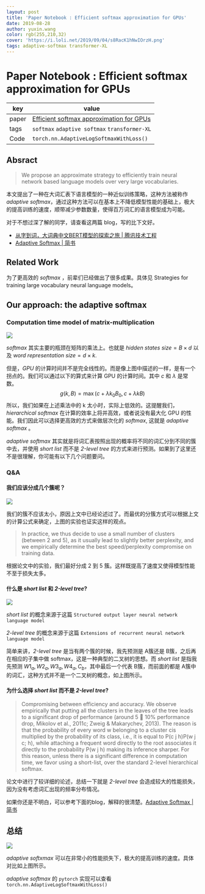 ```yaml
---
layout: post
title: 'Paper Notebook : Efficient softmax approximation for GPUs'
date: 2019-08-28
author: yuxin.wang
color: rgb(255,210,32)
cover: 'https://i.loli.net/2019/09/04/s8RacK1hNwIOrzH.png'
tags: adaptive-softmax transformer-XL
---
```




# Paper Notebook : Efficient softmax approximation for GPUs

| key   | value                                                        |
| ----- | ------------------------------------------------------------ |
| paper | [Efficient softmax approximation for GPUs](papers3://publication/uuid/2DA19A0A-0FF2-4203-83AD-ECBAFD0170EA) |
| tags  | `softmax` `adaptive softmax` `transformer-XL`                |
| Code  | `torch.nn.AdaptiveLogSoftmaxWithLoss()`                      |

## Absract

> We propose an approximate strategy to efficiently train neural network based language models over very large vocabularies.

本文提出了一种在大词汇表下语言模型的一种近似训练策略，这种方法被称作 *adaptive softmax*，通过这种方法可以在基本上不降低模型性能的基础上，极大的提高训练的速度，顺带减少参数数量，使得百万词汇的语言模型成为可能。

对于不想过深了解的同学，请查看这两篇 blog，写的比下文好。

- [从字到词，大词典中文BERT模型的探索之旅 | 腾讯技术工程](https://mp.weixin.qq.com/s/OBkEsjNBJaYws8UQbZ9B0A)
-  [Adaptive Softmax | 简书](https://www.jianshu.com/p/d6d5575bccff)

## Related Work

为了更高效的 *softmax* ，前辈们已经做出了很多成果。具体见 Strategies for training large vocabulary neural language models。

## Our approach: the adaptive softmax

### Computation time model of matrix-multiplication

![](https://i.loli.net/2019/08/27/nEtjDLFGsirvHO2.png)

*softmax* 其实主要的瓶颈在矩阵的乘法上。也就是 *hidden states*  $size =  B \times d$ 以及 *word representation* $size =  d \times k$.

但是，*GPU* 的计算时间并不是完全线性的。而是像上图中描述的一样，是有一个拐点的。我们可以通过以下的算式来计算 GPU 的计算时间。其中 $c$ 和 $\lambda$ 是常数。
$$
g(k, B)=\max \left(c+\lambda k_{0} B_{0}, c+\lambda k B\right)
$$
所以，我们如果在上述乘法中的 k 太小时，实际上低效的。这提醒我们，*hierarchical softmax* 在计算的效率上将并高效，或者说没有最大化 GPU 的性能。我们因此可以选择更高效的方式来做层次化的 *softmax*, 这就是 *adaptive softmax* 。

*adaptive softmax* 其实就是将词汇表按照出现的概率将不同的词汇分到不同的簇中去，并使用 *short list* 而不是 *2-level tree* 的方式来进行预测。如果到了这里还不是很理解，你可能有以下几个问题要问。

### Q&A

#### 我们应该分成几个簇呢？

![](https://i.loli.net/2019/08/27/o9yc48tBVuGskXj.png)

我们的簇不应该太小，原因上文中已经论述过了。而最优的分簇方式可以根据上文的计算公式来确定，上图的实验也证实这样的观点。

> In practice, we thus decide to use a small number of clusters (between 2 and 5), as it usually lead to slightly better perplexity, and we empirically determine the best speed/perplexity compromise on training data.

根据论文中的实验，我们最好分成 2 到 5 簇。这样既提高了速度又使得模型性能不至于损失太多。

#### 什么是 *short list* 和 *2-level tree*?

![](https://i.loli.net/2019/08/27/gzBKdYalMrVRN4L.png)

*short list* 的概念来源于这篇 `Structured output layer neural network language model`

*2-level tree* 的概念来源于这篇 `Extensions of recurrent neural network language model`

简单来讲，*2-level tree* 是当有两个簇的时候，我先预测是 A簇还是 B簇，之后再在相应的子集中做 softmax，这是一种典型的二叉树的思想。而 *short list* 是指我先预测 $W1_{a}, W2_{a},W3_{a},W4_{a},C_b$，其中最后一个代表 B簇，而前面的都是 A簇中的词汇，这种方式并不是一个二叉树的概念，如上图所示。

#### 为什么选择 *short list* 而不是 *2-level tree*?

> Compromising between efficiency and accuracy. We observe empirically that putting all the clusters in the leaves of the tree leads to a significant drop of performance (around 5 􀀀 10% performance drop, Mikolov et al., 2011c; Zweig & Makarychev, 2013). The reason is that the probability of every word w belonging to a cluster cis multiplied by the probability of its class, i.e., it is equal to P(c j h)P(w j c; h), while attaching a frequent word directly to the root associates it directly to the probability P(w j h) making its inference sharper. For this reason, unless there is a significant difference in computation time, we favor using a short-list, over the standard 2-level hierarchical softmax.

论文中进行了较详细的论述，总结一下就是 *2-level tree* 会造成较大的性能损失，因为没有考虑词汇出现的频率分布情况。  

如果你还是不明白，可以参考下面的blog，解释的很清楚。[Adaptive Softmax | 简书](https://www.jianshu.com/p/d6d5575bccff)

## 总结

![](https://i.loli.net/2019/08/27/mfivAVKEFh8sBuD.png)

*adaptive softxmax* 可以在非常小的性能损失下，极大的提高训练的速度。具体对比如上图所示。

*adaptive softmax* 的 `pytorch` 实现可以查看 `torch.nn.AdaptiveLogSoftmaxWithLoss()`